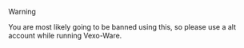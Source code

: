 > [!WARNING]  
> You are most likely going to be banned using this, so please use a alt account while running Vexo-Ware.

